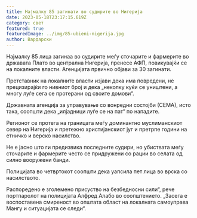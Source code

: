 ```yaml
---
title: Најмалку 85 загинати во судирите во Нигерија
date: 2023-05-18T23:17:15.619Z
category: свет
featured: true
featuredImage: ../img/85-ubieni-nigerija.jpg
author: Вардарски
---
```

Најмалку 85 лица загинаа во судирите меѓу сточарите и фармерите во државата Плато во централна Нигерија, пренесе АФП, повикувајќи се на локалните власти. Агенцијата првично објави за 30 загинати.

Претставник на локалните власти изјави дека има повредени, не прецизирајќи го нивниот број и дека „неколку куќи се уништени, а многу луѓе сега се протерани од своите домови“.

Државната агенција за управување со вонредни состојби (СЕМА), исто така, соопшти дека „илјадници луѓе се на пат“ по нападите.

Регионот се протега на границата меѓу доминантно муслиманскиот север на Нигерија и претежно христијанскиот југ и претрпе години на етничко и верско насилство.

Не е јасно што ги предизвика последните судири, но убиствата меѓу сточарите и фармерите често се придружени со рации во селата од силно вооружени банди.

Полицијата во четвртокот соопшти дека уапсила пет лица во врска со насилството.

Распоредено е зголемено присуство на безбедносни сили“, рече портпаролот на полицијата Алфред Алабо во соопштението. „Засега е воспоставена смиреност во општата област на локалната самоуправа Мангу и ситуацијата се следи“.
